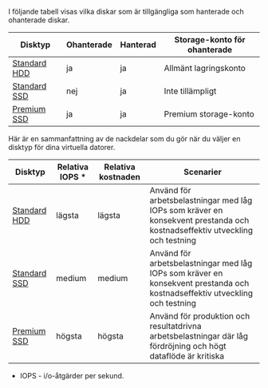 
I följande tabell visas vilka diskar som är tillgängliga som hanterade och ohanterade diskar.

|Disktyp  |Ohanterade  | Hanterad  | Storage-konto för ohanterade|
|---------|---------|---------|---------|
|[Standard HDD](https://docs.microsoft.com/azure/virtual-machines/windows/standard-storage)      |   ja      |  ja       |  Allmänt lagringskonto       |
|[Standard SSD](https://docs.microsoft.com/azure/virtual-machines/windows/disks-standard-ssd)    |   nej      |   ja      |  Inte tillämpligt       |
|[Premium SSD](https://docs.microsoft.com/azure/virtual-machines/windows/premium-storage)    |    ja     |   ja      |     Premium storage-konto    |

Här är en sammanfattning av de nackdelar som du gör när du väljer en disktyp för dina virtuella datorer.

|Disktyp  |Relativa IOPS *  | Relativa kostnaden  | Scenarier|
|---------|---------|---------|---------|
|[Standard HDD](https://docs.microsoft.com/azure/virtual-machines/windows/standard-storage)      |   lägsta      |  lägsta       |  Använd för arbetsbelastningar med låg IOPs som kräver en konsekvent prestanda och kostnadseffektiv utveckling och testning       |
|[Standard SSD](https://docs.microsoft.com/azure/virtual-machines/windows/disks-standard-ssd)    |   medium|   medium      |  Använd för arbetsbelastningar med låg IOPs som kräver en konsekvent prestanda och kostnadseffektiv utveckling och testning |
|[Premium SSD](https://docs.microsoft.com/azure/virtual-machines/windows/premium-storage)    |    högsta     |   högsta      |     Använd för produktion och resultatdrivna arbetsbelastningar där låg fördröjning och högt dataflöde är kritiska    |

* IOPS - i/o-åtgärder per sekund.